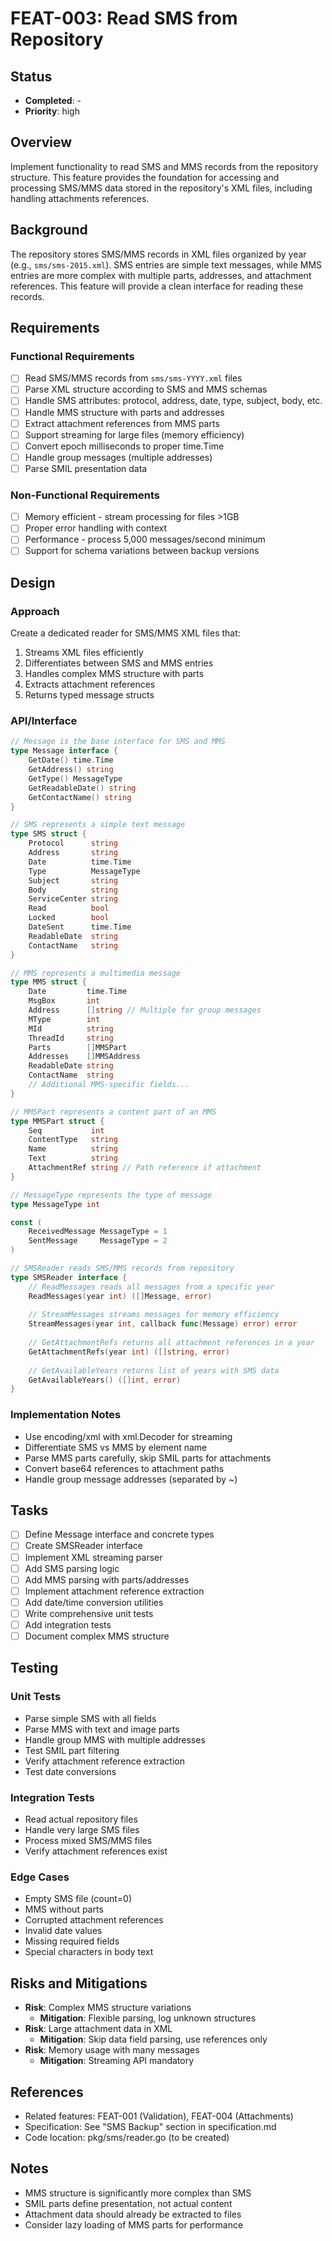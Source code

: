 # FEAT-003: Read SMS from Repository

## Status
- **Completed**: -
- **Priority**: high

## Overview
Implement functionality to read SMS and MMS records from the repository structure. This feature provides the foundation for accessing and processing SMS/MMS data stored in the repository's XML files, including handling attachments references.

## Background
The repository stores SMS/MMS records in XML files organized by year (e.g., `sms/sms-2015.xml`). SMS entries are simple text messages, while MMS entries are more complex with multiple parts, addresses, and attachment references. This feature will provide a clean interface for reading these records.

## Requirements
### Functional Requirements
- [ ] Read SMS/MMS records from `sms/sms-YYYY.xml` files
- [ ] Parse XML structure according to SMS and MMS schemas
- [ ] Handle SMS attributes: protocol, address, date, type, subject, body, etc.
- [ ] Handle MMS structure with parts and addresses
- [ ] Extract attachment references from MMS parts
- [ ] Support streaming for large files (memory efficiency)
- [ ] Convert epoch milliseconds to proper time.Time
- [ ] Handle group messages (multiple addresses)
- [ ] Parse SMIL presentation data

### Non-Functional Requirements
- [ ] Memory efficient - stream processing for files >1GB
- [ ] Proper error handling with context
- [ ] Performance - process 5,000 messages/second minimum
- [ ] Support for schema variations between backup versions

## Design
### Approach
Create a dedicated reader for SMS/MMS XML files that:
1. Streams XML files efficiently
2. Differentiates between SMS and MMS entries
3. Handles complex MMS structure with parts
4. Extracts attachment references
5. Returns typed message structs

### API/Interface
```go
// Message is the base interface for SMS and MMS
type Message interface {
    GetDate() time.Time
    GetAddress() string
    GetType() MessageType
    GetReadableDate() string
    GetContactName() string
}

// SMS represents a simple text message
type SMS struct {
    Protocol      string
    Address       string
    Date          time.Time
    Type          MessageType
    Subject       string
    Body          string
    ServiceCenter string
    Read          bool
    Locked        bool
    DateSent      time.Time
    ReadableDate  string
    ContactName   string
}

// MMS represents a multimedia message
type MMS struct {
    Date         time.Time
    MsgBox       int
    Address      []string // Multiple for group messages
    MType        int
    MId          string
    ThreadId     string
    Parts        []MMSPart
    Addresses    []MMSAddress
    ReadableDate string
    ContactName  string
    // Additional MMS-specific fields...
}

// MMSPart represents a content part of an MMS
type MMSPart struct {
    Seq           int
    ContentType   string
    Name          string
    Text          string
    AttachmentRef string // Path reference if attachment
}

// MessageType represents the type of message
type MessageType int

const (
    ReceivedMessage MessageType = 1
    SentMessage     MessageType = 2
)

// SMSReader reads SMS/MMS records from repository
type SMSReader interface {
    // ReadMessages reads all messages from a specific year
    ReadMessages(year int) ([]Message, error)
    
    // StreamMessages streams messages for memory efficiency
    StreamMessages(year int, callback func(Message) error) error
    
    // GetAttachmentRefs returns all attachment references in a year
    GetAttachmentRefs(year int) ([]string, error)
    
    // GetAvailableYears returns list of years with SMS data
    GetAvailableYears() ([]int, error)
}
```

### Implementation Notes
- Use encoding/xml with xml.Decoder for streaming
- Differentiate SMS vs MMS by element name
- Parse MMS parts carefully, skip SMIL parts for attachments
- Convert base64 references to attachment paths
- Handle group message addresses (separated by ~)

## Tasks
- [ ] Define Message interface and concrete types
- [ ] Create SMSReader interface
- [ ] Implement XML streaming parser
- [ ] Add SMS parsing logic
- [ ] Add MMS parsing with parts/addresses
- [ ] Implement attachment reference extraction
- [ ] Add date/time conversion utilities
- [ ] Write comprehensive unit tests
- [ ] Add integration tests
- [ ] Document complex MMS structure

## Testing
### Unit Tests
- Parse simple SMS with all fields
- Parse MMS with text and image parts
- Handle group MMS with multiple addresses
- Test SMIL part filtering
- Verify attachment reference extraction
- Test date conversions

### Integration Tests
- Read actual repository files
- Handle very large SMS files
- Process mixed SMS/MMS files
- Verify attachment references exist

### Edge Cases
- Empty SMS file (count=0)
- MMS without parts
- Corrupted attachment references
- Invalid date values
- Missing required fields
- Special characters in body text

## Risks and Mitigations
- **Risk**: Complex MMS structure variations
  - **Mitigation**: Flexible parsing, log unknown structures
- **Risk**: Large attachment data in XML
  - **Mitigation**: Skip data field parsing, use references only
- **Risk**: Memory usage with many messages
  - **Mitigation**: Streaming API mandatory

## References
- Related features: FEAT-001 (Validation), FEAT-004 (Attachments)
- Specification: See "SMS Backup" section in specification.md
- Code location: pkg/sms/reader.go (to be created)

## Notes
- MMS structure is significantly more complex than SMS
- SMIL parts define presentation, not actual content
- Attachment data should already be extracted to files
- Consider lazy loading of MMS parts for performance